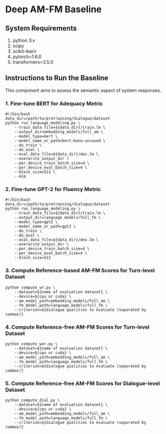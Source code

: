 # Deep AM-FM Baseline

## System Requirements

1. python 3.x
2. scipy
3. scikit-learn
4. pytorch=1.6.0
5. transformers=3.5.0

## Instructions to Run the Baseline

This component aims to assess the semantic aspect of system responses.

### 1. Fine-tune BERT for Adequacy Metric
```
#!/bin/bash                                                                                                                                                                                                    
data_dir=/path/to/pretraining/dialogue/dataset
python run_language_modeling.py \
	--train_data_file=${data_dir}/train.lm \
	--output_dir=embedding_models/full_am \
	--model_type=bert \
	--model_name_or_path=bert-base-uncased \
	--do_train \
	--do_eval \
	--eval_data_file=${data_dir}/dev.lm \
	--overwrite_output_dir \
	--per_device_train_batch_size=4 \
	--per_device_eval_batch_size=4 \
	--block_size=512 \
	--mlm
```

### 2. Fine-tune GPT-2 for Fluency Metric
```
#!/bin/bash                                                                                                                                                                                                    
data_dir=/path/to/pretraining/dialogue/dataset
python run_language_modeling.py \
	--train_data_file=${data_dir}/train.lm \
	--output_dir=language_models/full_fm \
	--model_type=gpt2 \
	--model_name_or_path=gpt2 \
	--do_train \
	--do_eval \
	--eval_data_file=${data_dir}/dev.lm \
	--overwrite_output_dir \
	--per_device_train_batch_size=4 \
	--per_device_eval_batch_size=4 \
	--block_size=512
```

### 3. Compute Reference-based AM-FM Scores for Turn-level Dataset
```
python compute_wr.py \
	--dataset=${name of evaluation dataset} \
	--device=${cpu or cuda} \
	--am_model_path=embedding_models/full_am \
	--fm_model_path=language_models/full_fm \
	--criterion=${dialogue qualities to evaluate (separated by commas)}
```

### 4. Compute Reference-free AM-FM Scores for Turn-level Dataset
```
python compute_wor.py \
	--dataset=${name of evaluation dataset} \
	--device=${cpu or cuda} \
	--am_model_path=embedding_models/full_am \
	--fm_model_path=language_models/full_fm \
	--criterion=${dialogue qualities to evaluate (separated by commas)}
```

### 5. Compute Reference-free AM-FM Scores for Dialogue-level Dataset
```
python compute_dial.py \
	--dataset=${name of evaluation dataset} \
	--device=${cpu or cuda} \
	--am_model_path=embedding_models/full_am \
	--fm_model_path=language_models/full_fm \
	--criterion=${dialogue qualities to evaluate (separated by commas)}
```
